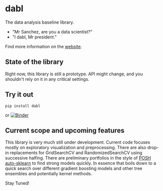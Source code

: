# dabl
The data analysis baseline library.

- "Mr Sanchez, are you a data scientist?"
- "I dabl, Mr president."

Find more information on the [website](https://amueller.github.io/dabl).

## State of the library
Right now, this library is still a prototype. API might change, and you shouldn't rely on it in any critical settings.

## Try it out

```
pip install dabl
```

or [![Binder](https://mybinder.org/badge_logo.svg)](https://mybinder.org/v2/gh/amueller/dabl/master)

## Current scope and upcoming features
This library is very much still under development. Current code focuses mostly on exploratory visualization and preprocessing.
There are also drop-in replacements for GridSearchCV and RandomizedSearchCV using successive halfing.
There are preliminary portfolios in the style of
[POSH
auto-sklearn](https://ml.informatik.uni-freiburg.de/papers/18-AUTOML-AutoChallenge.pdf)
to find strong models quickly.  In essence that boils down to a quick search
over different gradient boosting models and other tree ensembles and
potentially kernel methods.

Stay Tuned!
